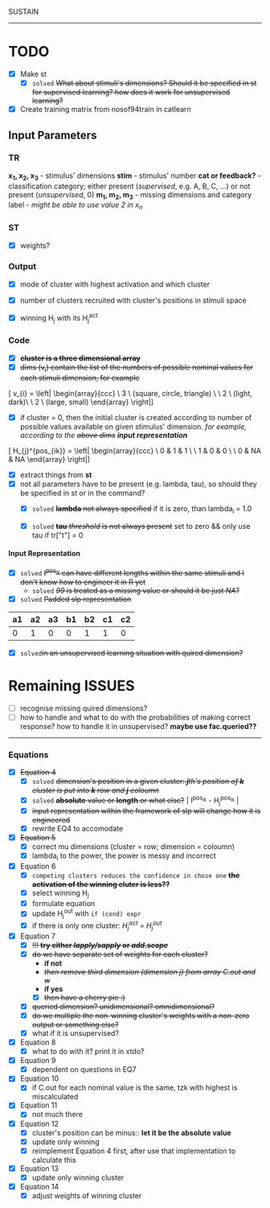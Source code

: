 SUSTAIN

---

# TODO

- [x] Make st
    - [x] ```solved``` ~~What about stimuli's dimensions? Should it be specified in st for supervised learning? how does it work for unsupervised learning?~~
- [x] Create training matrix from nosof94train in catlearn

## Input Parameters

### TR
**x<sub>1</sub>, x<sub>2</sub>, x<sub>3</sub>** - stimulus' dimensions
**stim** - stimulus' number
**cat or feedback?** - classification category; either present (_supervised_, e.g. A, B, C, ...) or not present (_unsupervised_, 0)
**m<sub>1</sub>, m<sub>2</sub>, m<sub>3</sub>** - missing dimensions and category label - _might be able to use value 2 in x<sub>n</sub>_

### ST
- [x] weights?

### Output
- [x] mode of cluster with highest activation and which cluster
- [x] number of clusters recruited with cluster's positions in stimuli space
- [x] winning H<sub>j</sub> with its H<sub>j</sub><sup>act</sup>


### Code
- [x] ~~**cluster is a three dimensional array**~~
- [x] ~~dims (v<sub>i</sub>) contain the list of the numbers of possible nominal values for each stimuli dimension, for example~~

\[ v_{i} = \left| \begin{array}{ccc}
\ 3 \ (square, circle, triangle) \\
\ 2 \ (light, dark)\\
\ 2 \ (large, small) \end{array} \right|\]

  - [x] if cluster = 0,  then the initial cluster is created according to number of possible values available on given stimulus' dimension. _for example, according to the ~~above dims~~ **input representation**_

  \[ H_{j}^{pos_{ik}} = \left| \begin{array}{ccc}
   \ 0 & 1 & 1 \\
   \ 1 & 0 & 0 \\
   \ 0 & NA & NA \end{array} \right|\]

- [x] extract things from **st**
- [x] not all parameters have to be present (e.g. lambda, tau), so should they be specified in st or in the command?
    - [x] ```solved``` ~~**lambda** not always specified~~ if it is zero, than lambda<sub>i</sub> = 1.0
    - [x] ```solved``` ~~**tau** _threshold_ is not always present~~ set to zero && only use tau if tr["t"] = 0


#### Input Representation
- [x] `solved` ~~I<sup>pos<sub>ik</sub></sup> can have different lengths within the same stimuli and I don't know how to engineer it in R yet~~
    - `solved` ~~_99_ is treated as a missing value or should it be just _NA_?~~
- [x] `solved` ~~Padded slp representation~~

| a1  | a2  | a3 | b1 | b2 | c1 | c2 |
|---|---|---|---|---|---|---|
|  0 |  1 | 0 | 0 | 1 | 1 | 0 |

- [x] `solved`~~in an unsupervised learning situation with quired dimension?~~

# Remaining ISSUES

- [ ] recognise missing quired dimensions?
- [ ] how to handle and what to do with the probabilities of making correct response? how to handle it in unsupervised? **maybe use fac.queried??**

---

### Equations

- [x] ~~Equation 4~~
    - [x] `solved` ~~dimension's position in a given cluster: _**j**th's position of **k** cluster is put into **k** row and **j** coloumn_~~
    - [x] `solved` ~~**absolute** value or **length** or what else?~~ \| I<sup>pos<sub>ik</sub></sup> - H<sub>j</sub><sup>pos<sub>ik</sub></sup> \|
    - [x] ~~input representation within the framework of slp will change how it is engineered~~
    - [x] rewrite EQ4 to accomodate
- [x] ~~Equation 5~~
    - [x] correct mu dimensions (cluster = row; dimension = coloumn)
    - [x] lambda<sub>i</sub> to the power, the power is messy and incorrect
- [x] Equation 6
    - [x] `competing clusters reduces the confidence in chose one` ~~**the activation of the winning cluter is less??**~~
    - [x] select winning H<sub>j</sub>
    - [x] formulate equation
    - [x] update H<sub>j</sub><sup>out</sup> with ```if (cond) expr```
    - [x] if there is only one cluster: _H<sub>j</sub><sup>act</sup> = H<sub>j</sub><sup>out</sup>_
- [x] Equation 7
    - [x] ~~!!! **try either _lapply/sapply_ or _add.scope_**~~
    - [x] ~~do we have separate set of weights for each cluster?~~
        - **if not**
        - ~~_then remove third dimension (dimension j) from array C.out and w_~~
        - **if yes**
        - [x] ~~then have a cherry pie :)~~
    - [x] ~~queried dimension? unidimensional? omnidimensional?~~
    - [x] ~~do we multiple the non-winning cluster's weights with a non-zero~~ ~~output or something else?~~
    - [x] what if it is unsupervised?
- [x] Equation 8
    - [x] what to do with it? print it in xtdo?
- [x] Equation 9
    - [x] dependent on questions in EQ7
- [x] Equation 10
    - [x] if C.out for each nominal value is the same, tzk with highest is miscalculated
- [x] Equation 11
  - [x] not much there
- [x] Equation 12
    - [x] cluster's position can be minus:: **let it be the absolute value**
    - [x] update only winning
    - [x] reimplement Equation 4 first, after use that implementation to calculate this
- [x] Equation 13
    - [x] update only winning cluster
- [x] Equation 14
    - [x] adjust weights of winning cluster
